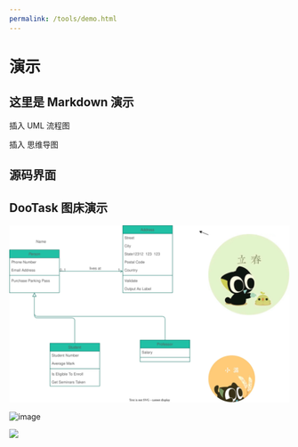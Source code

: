 ```yaml
---
permalink: /tools/demo.html
---
```


# 演示

## 这里是 Markdown 演示

插入 UML 流程图

<!-- ![](./image/流程图.drawio.svg) -->

插入 思维导图

<!-- ![](./image/思维导图.km.svg) -->

## 源码界面

<!-- ![](./image/drawio.png) -->
<!-- ![](./image/drawio2.png) -->

## DooTask 图床演示

![](./image/dootask.drawio.svg)

![image](https://dootask.mo7.cc/uploads/user/picture/4/202305/c28c8661d4e3efb547c0208faa8e38c1.jpeg)

![](https://dootask.mo7.cc/uploads/file/picture/202305/37/f1d30cda54b3d2c3fa9518c4316bb014.jpeg)
